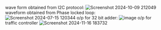 wave form obtained from I2C protocol:
![Screenshot 2024-10-09 212049](https://github.com/user-attachments/assets/c011672e-6816-435a-befc-dd692e858488)
waveform obtained from Phase locked loop:
![Screenshot 2024-07-15 120344](https://github.com/user-attachments/assets/a7d0b6f1-2582-4846-8fd8-4e1c7604fb29)
o/p for 32 bit adder:
![image](https://github.com/user-attachments/assets/aff09f72-25fa-4445-aceb-1b9225ad8d2f)
o/p for traffic controller
![Screenshot 2024-11-16 183732](https://github.com/user-attachments/assets/648c412a-ac3b-4876-bf52-68a77bbe513d)
